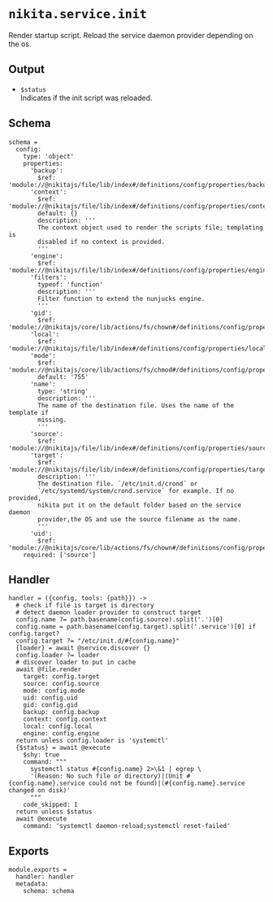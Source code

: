 
# `nikita.service.init`

Render startup script.
Reload the service daemon provider depending on the os.

## Output

* `$status`   
  Indicates if the init script was reloaded.

## Schema

    schema =
      config:
        type: 'object'
        properties:
          'backup':
            $ref: 'module://@nikitajs/file/lib/index#/definitions/config/properties/backup'
          'context':
            $ref: 'module://@nikitajs/file/lib/index#/definitions/config/properties/context'
            default: {}
            description: '''
            The context object used to render the scripts file; templating is
            disabled if no context is provided.
            '''
          'engine':
            $ref: 'module://@nikitajs/file/lib/index#/definitions/config/properties/engine'
          'filters':
            typeof: 'function'
            description: '''
            Filter function to extend the nunjucks engine.
            '''
          'gid':
            $ref: 'module://@nikitajs/core/lib/actions/fs/chown#/definitions/config/properties/gid'
          'local':
            $ref: 'module://@nikitajs/file/lib/index#/definitions/config/properties/local'
          'mode':
            $ref: 'module://@nikitajs/core/lib/actions/fs/chmod#/definitions/config/properties/mode'
            default: '755'
          'name':
            type: 'string'
            description: '''
            The name of the destination file. Uses the name of the template if
            missing.
            '''
          'source':
            $ref: 'module://@nikitajs/file/lib/index#/definitions/config/properties/source'
          'target':
            $ref: 'module://@nikitajs/file/lib/index#/definitions/config/properties/target'
            description: '''
            The destination file. `/etc/init.d/crond` or
            `/etc/systemd/system/crond.service` for example. If no provided,
            nikita put it on the default folder based on the service daemon
            provider,the OS and use the source filename as the name.
            '''
          'uid':
            $ref: 'module://@nikitajs/core/lib/actions/fs/chown#/definitions/config/properties/uid'
        required: ['source']

## Handler

    handler = ({config, tools: {path}}) ->
      # check if file is target is directory
      # detect daemon loader provider to construct target
      config.name ?= path.basename(config.source).split('.')[0]
      config.name = path.basename(config.target).split('.service')[0] if config.target?
      config.target ?= "/etc/init.d/#{config.name}"
      {loader} = await @service.discover {}
      config.loader ?= loader
      # discover loader to put in cache
      await @file.render
        target: config.target
        source: config.source
        mode: config.mode
        uid: config.uid
        gid: config.gid
        backup: config.backup
        context: config.context
        local: config.local
        engine: config.engine
      return unless config.loader is 'systemctl'
      {$status} = await @execute
        $shy: true
        command: """
          systemctl status #{config.name} 2>\&1 | egrep \
          '(Reason: No such file or directory)|(Unit #{config.name}.service could not be found)|(#{config.name}.service changed on disk)'
          """
        code_skipped: 1
      return unless $status
      await @execute
        command: 'systemctl daemon-reload;systemctl reset-failed'

## Exports

    module.exports =
      handler: handler
      metadata:
        schema: schema

[sysvinit vs systemd]:(https://www.digitalocean.com/community/tutorials/how-to-configure-a-linux-service-to-start-automatically-after-a-crash-or-reboot-part-2-reference)
